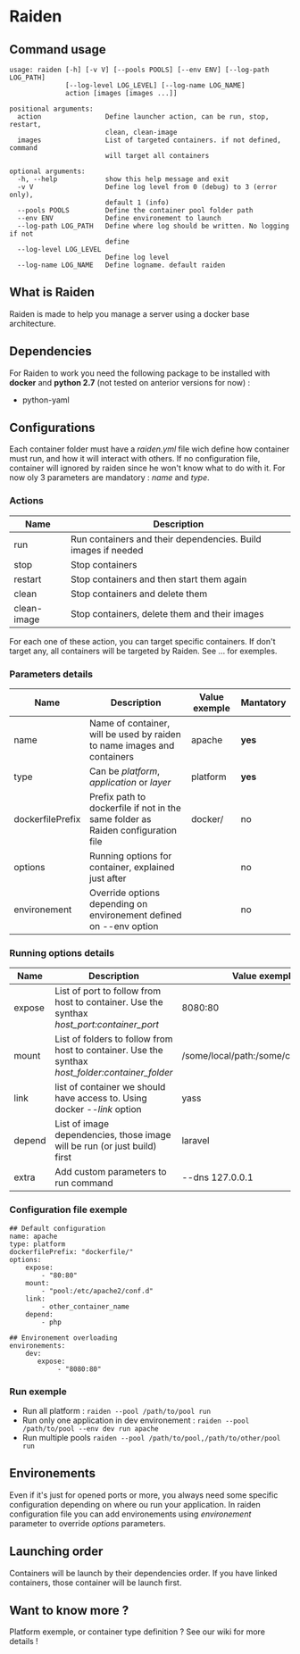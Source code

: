 # Raiden #

## Command usage ##

```
usage: raiden [-h] [-v V] [--pools POOLS] [--env ENV] [--log-path LOG_PATH]
              [--log-level LOG_LEVEL] [--log-name LOG_NAME]
              action [images [images ...]]

positional arguments:
  action                Define launcher action, can be run, stop, restart,
                        clean, clean-image
  images                List of targeted containers. if not defined, command
                        will target all containers

optional arguments:
  -h, --help            show this help message and exit
  -v V                  Define log level from 0 (debug) to 3 (error only),
                        default 1 (info)
  --pools POOLS         Define the container pool folder path
  --env ENV             Define environement to launch
  --log-path LOG_PATH   Define where log should be written. No logging if not
                        define
  --log-level LOG_LEVEL
                        Define log level
  --log-name LOG_NAME   Define logname. default raiden
```

## What is Raiden ##
Raiden is made to help you manage a server using a docker base architecture.

## Dependencies ##
For Raiden to work you need the following package to be installed with **docker** and **python 2.7** (not tested on anterior versions for now) :

* python-yaml

## Configurations ##

Each container folder must have a *raiden.yml* file wich define how container must run, and how it will interact with others. If no configuration file, container will ignored by raiden since he won't know what to do with it. For now oly 3 parameters are mandatory : *name* and *type*.

### Actions  ###

| Name | Description |
|------|-------------|
| run | Run containers and their dependencies. Build images if needed
| stop | Stop containers |
| restart | Stop containers and then start them again |
| clean | Stop containers and delete them |
| clean-image | Stop containers, delete them and their images |

For each one of these action, you can target specific containers. If don't target any, all containers will be targeted by Raiden. See ... for exemples.

### Parameters details ###

| Name | Description | Value exemple | Mantatory |
|---------|-----------------|----------|--------------|
| name  | Name of container, will be used by raiden to name images and containers   | apache | **yes** |
| type | Can be *platform*, *application* or *layer* | platform | **yes** |
| dockerfilePrefix | Prefix path to dockerfile if not in the same folder as Raiden configuration file | docker/ | no |
| options | Running options for container, explained just after |  | no |
| environement | Override options depending on environement defined on --env option |  | no |

### Running options details ###

| Name | Description | Value exemple |
|---------|-----------------|----------|
| expose | List of port to follow from host to container. Use the synthax *host_port:container_port* | 8080:80 |
| mount | List of folders to follow from host to container. Use the synthax *host_folder:container_folder* | /some/local/path:/some/container/path |
| link | list of container we should have access to. Using docker *--link* option | yass |
| depend | List of image dependencies, those image will be run (or just build) first | laravel |
| extra | Add custom parameters to run command | --dns 127.0.0.1 |

### Configuration file exemple ###

```
## Default configuration
name: apache
type: platform
dockerfilePrefix: "dockerfile/"
options:
    expose:
        - "80:80"
    mount:
        - "pool:/etc/apache2/conf.d"
    link:
        - other_container_name
    depend:
        - php

## Environement overloading
environements:
    dev:
       expose:
            - "8080:80"
```

### Run exemple ###

- Run all platform :
`raiden --pool /path/to/pool run`
- Run only one application in dev environement :
`raiden --pool /path/to/pool --env dev run apache`
- Run multiple pools
`raiden --pool /path/to/pool,/path/to/other/pool run`

## Environements ##

Even if it's just for opened ports or more, you always need some specific configuration depending on where ou run your application.
In raiden configuration file you can add environements using *environement* parameter to override *options* parameters.

## Launching order ##

Containers will be launch by their dependencies order. If you have linked containers, those container will be launch first.

## Want to know more ? ##

Platform exemple, or container type definition ? See our wiki for more details !